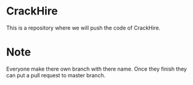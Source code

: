 # CrackHire
This is a repository where we will push the code of CrackHire. 
# Note
Everyone make there own branch with there name. Once they finish they can put a pull request to master branch.


